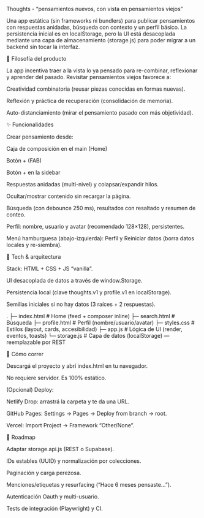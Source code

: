 Thoughts - “pensamientos nuevos, con vista en pensamientos viejos”

Una app estática (sin frameworks ni bundlers) para publicar pensamientos con respuestas anidadas, búsqueda con contexto y un perfil básico. La persistencia inicial es en localStorage, pero la UI está desacoplada mediante una capa de almacenamiento (storage.js) para poder migrar a un backend sin tocar la interfaz.


🧭 Filosofía del producto

La app incentiva traer a la vista lo ya pensado para re-combinar, reflexionar y aprender del pasado. Revisitar pensamientos viejos favorece a:

Creatividad combinatoria (reusar piezas conocidas en formas nuevas).

Reflexión y práctica de recuperación (consolidación de memoria).

Auto-distanciamiento (mirar el pensamiento pasado con más objetividad).


✨ Funcionalidades

Crear pensamiento desde:

Caja de composición en el main (Home)

Botón + (FAB)

Botón + en la sidebar

Respuestas anidadas (multi-nivel) y colapsar/expandir hilos.

Ocultar/mostrar contenido sin recargar la página.

Búsqueda (con debounce 250 ms), resultados con resaltado y resumen de conteo.

Perfil: nombre, usuario y avatar (recomendado 128×128), persistentes.

Menú hamburguesa (abajo-izquierda): Perfil y Reiniciar datos (borra datos locales y re-siembra).


🧱 Tech & arquitectura

Stack: HTML + CSS + JS “vanilla”.

UI desacoplada de datos a través de window.Storage.

Persistencia local (clave thoughts.v1 y profile.v1 en localStorage).

Semillas iniciales si no hay datos (3 raíces + 2 respuestas).

.
├─ index.html        # Home (feed + composer inline)
├─ search.html       # Búsqueda
├─ profile.html      # Perfil (nombre/usuario/avatar)
├─ styles.css        # Estilos (layout, cards, accesibilidad)
├─ app.js            # Lógica de UI (render, eventos, toasts)
└─ storage.js        # Capa de datos (localStorage) — reemplazable por REST


🚀 Cómo correr

Descargá el proyecto y abrí index.html en tu navegador.

No requiere servidor. Es 100% estático.

(Opcional) Deploy:

Netlify Drop: arrastrá la carpeta y te da una URL.

GitHub Pages: Settings → Pages → Deploy from branch → root.

Vercel: Import Project → Framework “Other/None”.



🧭 Roadmap

Adaptar storage.api.js (REST o Supabase).

IDs estables (UUID) y normalización por colecciones.

Paginación y carga perezosa.

Menciones/etiquetas y resurfacing (“Hace 6 meses pensaste…”).

Autenticación Oauth y multi-usuario.

Tests de integración (Playwright) y CI.